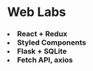 <h1>Web Labs</h1>
<h3>
<li>React + Redux</li>
<li>Styled Components</li>
<li>Flask + SQLite</li>
<li>Fetch API, axios</li>
</h3>
